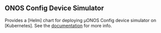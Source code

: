 ## ONOS Config Device Simulator

Provides a [Helm] chart for deploying µONOS Config device simulator on [Kubernetes].
See the [documentation](../../docs/deployment.md) for more info.
